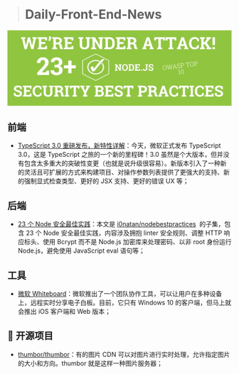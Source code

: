 > # Daily-Front-End-News

[![cover][img]][link]

[img]: https://github.com/fengshangwuqi/Daily-Front-End-News/blob/master/history/2018/07/31/23_Node.js-security-best-practices.jpg "23 个 Node 安全最佳实践"
[link]: https://medium.com/@nodepractices/were-under-attack-23-node-js-security-best-practices-e33c146cb87d

## 前端

- [TypeScript 3.0 重磅发布，新特性详解](http://t.cn/RDtS52s)：今天，微软正式发布 TypeScript 3.0，这是 TypeScript 之旅的一个新的里程碑！3.0 虽然是个大版本，但并没有包含太多重大的突破性变更（也就是说升级很容易）。新版本引入了一种新的灵活且可扩展的方式来构建项目、对操作参数列表提供了更强大的支持、新的强制显式检查类型、更好的 JSX 支持、更好的错误 UX 等；

## 后端

- [23 个 Node 安全最佳实践](https://medium.com/@nodepractices/were-under-attack-23-node-js-security-best-practices-e33c146cb87d)：本文是 [i0natan/nodebestpractices](https://github.com/i0natan/nodebestpractices)  的子集，包含 23 个 Node 安全最佳实践，内容涉及拥抱 linter 安全规则、调整 HTTP 响应标头、使用 Bcrypt 而不是 Node.js 加密库来处理密码、以非 root 身份运行 Node.js，避免使用 JavaScript eval 语句等；

## 工具

- [微软 Whiteboard](https://techcommunity.microsoft.com/t5/Office-365-Blog/Microsoft-Whiteboard-is-now-generally-available-for-Windows/ba-p/214574)：微软推出了一个团队协作工具，可以让用户在多种设备上，远程实时分享电子白板。目前，它只有 Windows 10 的客户端，但马上就会推出 iOS 客户端和 Web 版本；

##  开源项目

- [thumbor/thumbor](https://github.com/thumbor/thumbor)：有的图片 CDN 可以对图片进行实时处理，允许指定图片的大小和方向。thumbor 就是这样一种图片服务器；
